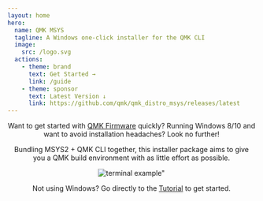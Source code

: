 ```yaml
---
layout: home
hero:
  name: QMK MSYS
  tagline: A Windows one-click installer for the QMK CLI
  image:
    src: /logo.svg
  actions:
    - theme: brand
      text: Get Started →
      link: /guide
    - theme: sponsor
      text: Latest Version ↓
      link: https://github.com/qmk/qmk_distro_msys/releases/latest
---
```


<div align="center">

Want to get started with [QMK Firmware](https://qmk.fm) quickly? Running Windows 8/10 and want to avoid installation headaches? Look no further!

Bundling MSYS2 + QMK CLI together, this installer package aims to give you a QMK build environment with as little effort as possible.

![terminal example"](/terminal.png)

Not using Windows? Go directly to the [Tutorial](https://docs.qmk.fm/#/newbs) to get started.

</div>
